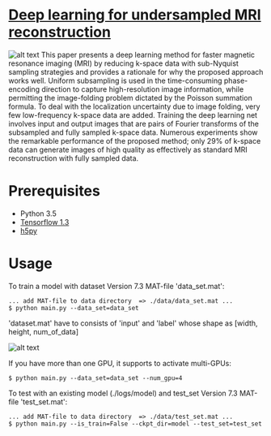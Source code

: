 # [Deep learning for undersampled MRI reconstruction](https://arxiv.org/pdf/1709.02576.pdf)
![alt text](https://github.com/hpkim0512/Unet/blob/master/web/img/architecture.png)
This paper presents a deep learning method for faster magnetic resonance imaging (MRI) by reducing k-space data with sub-Nyquist sampling strategies and provides a rationale for why the proposed approach works well.
Uniform subsampling is used in the time-consuming phase-encoding direction to capture high-resolution image information, while permitting the image-folding problem dictated by the Poisson summation formula.
To deal with the localization uncertainty due to image folding, very few low-frequency k-space data are added.
Training the deep learning net involves input and output images that are pairs of Fourier transforms of the subsampled and fully sampled k-space data.
Numerous experiments show the remarkable performance of the proposed method; only 29% of k-space data can generate images of high quality as effectively as standard MRI reconstruction with fully sampled data.

# Prerequisites
- Python 3.5
- [Tensorflow 1.3](https://www.tensorflow.org/)
- [h5py](www.h5py.org/)

# Usage
To train a model with dataset Version 7.3 MAT-file 'data_set.mat':

    ... add MAT-file to data directory  => ./data/data_set.mat ...
    $ python main.py --data_set=data_set

'dataset.mat' have to consists of 'input' and 'label' whose shape as [width, height, num_of_data]

![alt text](https://github.com/hpkim0512/Unet/blob/master/web/img/matfile_format.JPG)

If you have more than one GPU, it supports to activate multi-GPUs:

    $ python main.py --data_set=data_set --num_gpu=4

To test with an existing model (./logs/model) and test_set Version 7.3 MAT-file 'test_set.mat':

    ... add MAT-file to data directory  => ./data/test_set.mat ...
    $ python main.py --is_train=False --ckpt_dir=model --test_set=test_set
